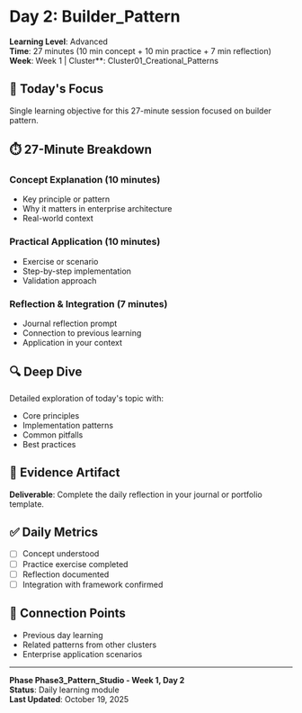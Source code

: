 # Day 2: Builder_Pattern

**Learning Level**: Advanced  
**Time**: 27 minutes (10 min concept + 10 min practice + 7 min reflection)  
**Week**: Week 1 | Cluster**: Cluster01_Creational_Patterns

## 🎯 Today's Focus

Single learning objective for this 27-minute session focused on builder pattern.

## ⏱️ 27-Minute Breakdown

### Concept Explanation (10 minutes)

- Key principle or pattern
- Why it matters in enterprise architecture
- Real-world context

### Practical Application (10 minutes)

- Exercise or scenario
- Step-by-step implementation
- Validation approach

### Reflection & Integration (7 minutes)

- Journal reflection prompt
- Connection to previous learning
- Application in your context

## 🔍 Deep Dive

Detailed exploration of today's topic with:

- Core principles
- Implementation patterns
- Common pitfalls
- Best practices

## 💼 Evidence Artifact

**Deliverable**: Complete the daily reflection in your journal or portfolio template.

## ✅ Daily Metrics

- [ ] Concept understood
- [ ] Practice exercise completed
- [ ] Reflection documented
- [ ] Integration with framework confirmed

## 🔗 Connection Points

- Previous day learning
- Related patterns from other clusters
- Enterprise application scenarios

---

**Phase Phase3_Pattern_Studio - Week 1, Day 2**  
**Status**: Daily learning module  
**Last Updated**: October 19, 2025
